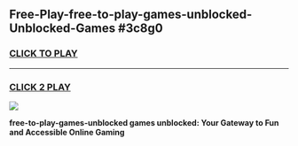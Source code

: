 
## Free-Play-free-to-play-games-unblocked-Unblocked-Games #3c8g0
<h3>
<a href="https://news.freeplayer.one?title=free-to-play-games-unblocked&ref=8M">CLICK TO PLAY</a></h3>
<hr>

<h3>
<a href="https://news.freeplayer.one?title=free-to-play-games-unblocked&ref=8M">CLICK 2 PLAY</a>
  
</h3>

<a href="https://news.freeplayer.one?title=free-to-play-games-unblocked&ref=8M"><img src="https://clearcache.store/games.png"></a>


**free-to-play-games-unblocked games unblocked: Your Gateway to Fun and Accessible Online Gaming**
